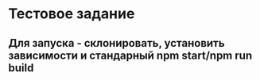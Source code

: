 # Тестовое задание

## Для запуска - склонировать, установить зависимости и стандарный npm start/npm run build
